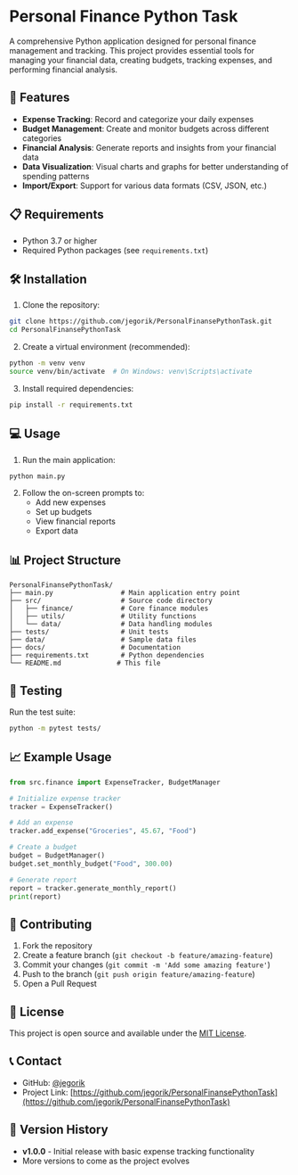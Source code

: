 # Personal Finance Python Task

A comprehensive Python application designed for personal finance management and tracking. This project provides essential tools for managing your financial data, creating budgets, tracking expenses, and performing financial analysis.

## 🚀 Features

- **Expense Tracking**: Record and categorize your daily expenses
- **Budget Management**: Create and monitor budgets across different categories
- **Financial Analysis**: Generate reports and insights from your financial data
- **Data Visualization**: Visual charts and graphs for better understanding of spending patterns
- **Import/Export**: Support for various data formats (CSV, JSON, etc.)

## 📋 Requirements

- Python 3.7 or higher
- Required Python packages (see `requirements.txt`)

## 🛠️ Installation

1. Clone the repository:
```bash
git clone https://github.com/jegorik/PersonalFinansePythonTask.git
cd PersonalFinansePythonTask
```

2. Create a virtual environment (recommended):
```bash
python -m venv venv
source venv/bin/activate  # On Windows: venv\Scripts\activate
```

3. Install required dependencies:
```bash
pip install -r requirements.txt
```

## 💻 Usage

1. Run the main application:
```bash
python main.py
```

2. Follow the on-screen prompts to:
   - Add new expenses
   - Set up budgets
   - View financial reports
   - Export data

## 📊 Project Structure

```
PersonalFinansePythonTask/
├── main.py                 # Main application entry point
├── src/                    # Source code directory
│   ├── finance/            # Core finance modules
│   ├── utils/              # Utility functions
│   └── data/               # Data handling modules
├── tests/                  # Unit tests
├── data/                   # Sample data files
├── docs/                   # Documentation
├── requirements.txt        # Python dependencies
└── README.md              # This file
```

## 🧪 Testing

Run the test suite:
```bash
python -m pytest tests/
```

## 📈 Example Usage

```python
from src.finance import ExpenseTracker, BudgetManager

# Initialize expense tracker
tracker = ExpenseTracker()

# Add an expense
tracker.add_expense("Groceries", 45.67, "Food")

# Create a budget
budget = BudgetManager()
budget.set_monthly_budget("Food", 300.00)

# Generate report
report = tracker.generate_monthly_report()
print(report)
```

## 🤝 Contributing

1. Fork the repository
2. Create a feature branch (`git checkout -b feature/amazing-feature`)
3. Commit your changes (`git commit -m 'Add some amazing feature'`)
4. Push to the branch (`git push origin feature/amazing-feature`)
5. Open a Pull Request

## 📝 License

This project is open source and available under the [MIT License](LICENSE).

## 📞 Contact

- GitHub: [@jegorik](https://github.com/jegorik)
- Project Link: [https://github.com/jegorik/PersonalFinansePythonTask](https://github.com/jegorik/PersonalFinansePythonTask)

## 🔄 Version History

- **v1.0.0** - Initial release with basic expense tracking functionality
- More versions to come as the project evolves
